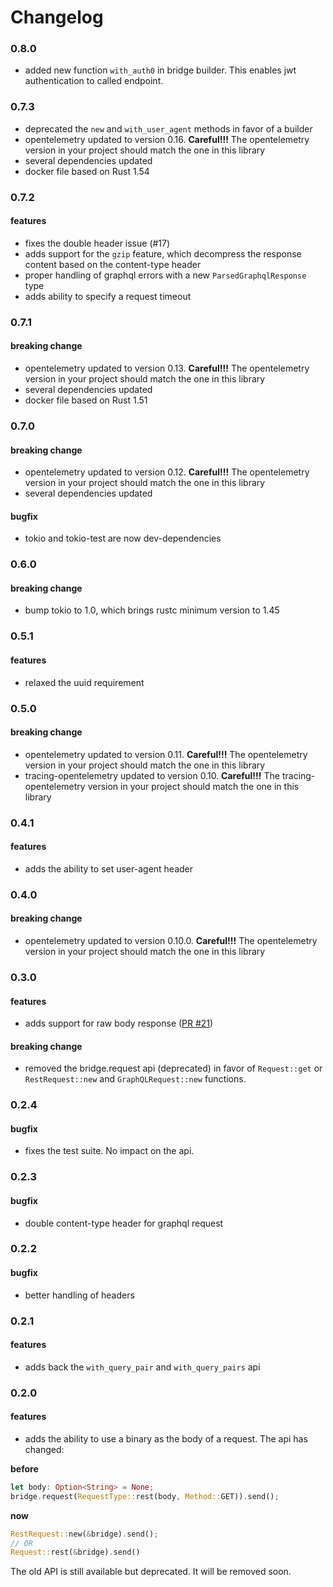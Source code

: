 # Changelog

### 0.8.0
- added new function `with_auth0` in bridge builder. This enables jwt authentication to called endpoint.

### 0.7.3
- deprecated the `new` and `with_user_agent` methods in favor of a builder
- opentelemetry updated to version 0.16. **Careful!!!** The opentelemetry version in your project should match the one in this library
- several dependencies updated
- docker file based on Rust 1.54

### 0.7.2
#### features
- fixes the double header issue (#17)
- adds support for the ```gzip``` feature, which decompress the response content based on the content-type header
- proper handling of graphql errors with a new `ParsedGraphqlResponse` type
- adds ability to specify a request timeout

### 0.7.1
#### breaking change

- opentelemetry updated to version 0.13. **Careful!!!** The opentelemetry version in your project should match the one in this library
- several dependencies updated
- docker file based on Rust 1.51

### 0.7.0

#### breaking change
- opentelemetry updated to version 0.12. **Careful!!!** The opentelemetry version in your project should match the one in this library
- several dependencies updated    

#### bugfix
- tokio and tokio-test are now dev-dependencies

### 0.6.0
#### breaking change
- bump tokio to 1.0, which brings rustc minimum version to 1.45

### 0.5.1
#### features
- relaxed the uuid requirement

### 0.5.0
#### breaking change
- opentelemetry updated to version 0.11. **Careful!!!** The opentelemetry version in your project should match the one in this library
- tracing-opentelemetry updated to version 0.10. **Careful!!!** The tracing-opentelemetry version in your project should match the one in this library

### 0.4.1
#### features
- adds the ability to set user-agent header

### 0.4.0
#### breaking change
- opentelemetry updated to version 0.10.0. **Careful!!!** The opentelemetry version in your project should match the one in this library

### 0.3.0
#### features
- adds support for raw body response ([PR #21](https://github.com/primait/bridge.rs/pull/21))

#### breaking change
- removed the bridge.request api (deprecated) in favor of `Request::get` or `RestRequest::new` and `GraphQLRequest::new` functions.

### 0.2.4
#### bugfix
- fixes the test suite. No impact on the api.

### 0.2.3
#### bugfix
- double content-type header for graphql request

### 0.2.2
#### bugfix
- better handling of headers

### 0.2.1
#### features
- adds back the `with_query_pair` and `with_query_pairs` api

### 0.2.0
#### features
- adds the ability to use a binary as the body of a request. The api has changed:

**before**
```rust
let body: Option<String> = None;
bridge.request(RequestType::rest(body, Method::GET)).send();
```

**now**

```rust
RestRequest::new(&bridge).send();
// OR
Request::rest(&bridge).send()
```

The old API is still available but deprecated. It will be removed soon.
